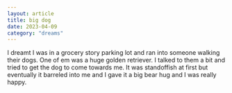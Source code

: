 ```yaml
---
layout: article
title: big dog
date: 2023-04-09
category: "dreams"
---
```


I dreamt I was in a grocery story parking lot and ran into someone walking their dogs. One of em was a huge golden retriever. I talked to them a bit and tried to get the dog to come towards me. It was standoffish at first but eventually it barreled into me and I gave it a big bear hug and I was really happy. 